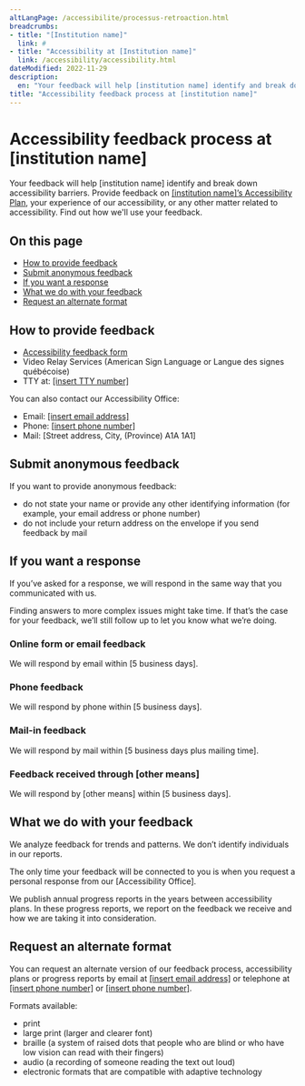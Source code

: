 ```yaml
---
altLangPage: /accessibilite/processus-retroaction.html
breadcrumbs:
- title: "[Institution name]"
  link: #
- title: "Accessibility at [Institution name]"
  link: /accessibility/accessibility.html  
dateModified: 2022-11-29
description: 
  en: "Your feedback will help [institution name] identify and break down accessibility barriers."
title: "Accessibility feedback process at [institution name]"
---
```

<h1 property="name" id="wb-cont" dir="ltr">Accessibility feedback process at [institution name]</h1>
<p>Your feedback will help [institution name] identify and break down accessibility barriers. Provide feedback on <a href="plan.html">[institution name]’s Accessibility Plan</a>, your experience of our accessibility, or any other matter related to accessibility. Find out how we'll use your feedback.</p>
<h2>On this page</h2>
<ul>
  <li><a href="#how">How to provide feedback</a></li>
  <li><a href="#submit">Submit anonymous feedback</a></li>
  <li><a href="#response">If you want a response</a></li>
  <li><a href="#what">What we do with your feedback</a></li>
  <li><a href="#alternate">Request an alternate format</a></li>
</ul>
<h2 id="how">How to provide feedback</h2>
<ul class="mrgn-tp-lg">
  <li><a href="feedback-form.html">Accessibility feedback form</a></li>
  <li>Video Relay Services (American Sign Language or Langue des signes québécoise)</li>
  <li>TTY at: <a href="tel:[insert TTY number]">[insert TTY number]</a></li>
</ul>
<p>You can also contact our Accessibility Office:</p>
<ul>
  <li>Email: <a href="maito:[insert email address]">[insert email address]</a></li>
  <li>Phone: <a href="tel:[insert phone number]">[insert phone number]</a></li>
  <li>Mail: [Street address, City, (Province) A1A 1A1]</li>
</ul>
<h2 id="submit">Submit anonymous feedback</h2>
<p>If you want to provide anonymous feedback:</p>
<ul>
  <li>do not state your name or provide any other identifying information (for example, your email address or phone number)</li>
  <li>do not include your return address on the envelope if you send feedback by mail</li>
</ul>
<h2 id="response">If you want a response</h2>
<p>If you’ve asked for a response, we will respond in the same way that you communicated with us.</p>
<p>Finding answers to more complex issues might take time. If that’s the case for your feedback, we’ll still follow up to let you know what we’re doing.</p>
<h3>Online form or email feedback</h3>
<p>We will respond by email within [5 business days].</p>
<h3>Phone feedback</h3>
<p>We will respond by phone within [5 business days].</p>
<h3>Mail-in feedback</h3>
<p>We will respond by mail within [5 business days plus mailing time].</p>
<h3>Feedback received through [other means]</h3>
<p>We will respond by [other means] within [5 business days].</p>
<h2 id="what">What we do with your feedback</h2>
<p>We analyze feedback for trends and patterns. We don’t identify individuals in our reports.</p>
<p>The only time your feedback will be connected to you is when you request a personal response from our [Accessibility Office].</p>
<p>We publish annual progress reports in the years between accessibility plans. In these progress reports, we report on the feedback 
  we receive and how we are taking it into consideration.</p>
<h2 id="alternate">Request an alternate format</h2>
<p>You can request an alternate version of our feedback process, accessibility plans or progress reports by email at <a href="mailto:[insert email address]">[insert email address]</a> or telephone at <a href="tel:[insert phone number]">[insert phone number]</a> or <a href="tel:[insert phone number]">[insert phone number]</a>.</p>
<p>Formats available:</p>
<ul>
  <li>print</li>
  <li>large print (larger and clearer font)</li>
  <li>braille (a system of raised dots that people who are blind or who have low vision can read with their fingers)</li>
  <li>audio (a recording of someone reading the text out loud)</li>
  <li>electronic formats that are compatible with adaptive technology</li>
</ul>
